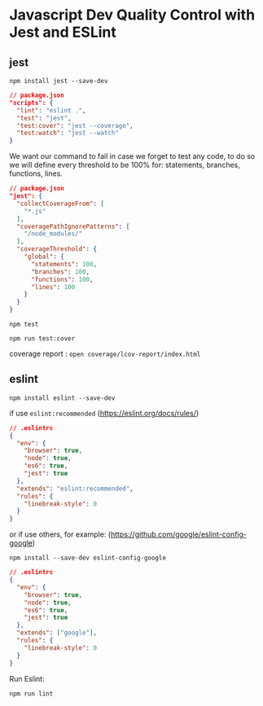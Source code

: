 # Javascript Dev Quality Control with Jest and ESLint

## jest

```
npm install jest --save-dev
```


```json
// package.json
"scripts": {
  "lint": "eslint .",
  "test": "jest",
  "test:cover": "jest --coverage",
  "test:watch": "jest --watch"
}
```

We want our command to fail in case we forget to test any code, to do so we will define every threshold to be 100% for: statements, branches, functions, lines.

```json
// package.json
"jest": {
  "collectCoverageFrom": [
    "*.js"
  ],
  "coveragePathIgnorePatterns": [
    "/node_modules/"
  ],
  "coverageThreshold": {
    "global": {
      "statements": 100,
      "branches": 100,
      "functions": 100,
      "lines": 100
    }
  }
}
```

```
npm test
```

```
npm run test:cover
```

coverage report : `open coverage/lcov-report/index.html`

## eslint

```
npm install eslint --save-dev
```

if use `eslint:recommended` (https://eslint.org/docs/rules/)

```json
// .eslintrc
{
  "env": {
    "browser": true,
    "node": true,
    "es6": true,
    "jest": true
  },
  "extends": "eslint:recommended",
  "rules": {
    "linebreak-style": 0
  }
}
```

or if use others, for example: (https://github.com/google/eslint-config-google)

```
npm install --save-dev eslint-config-google
```

```json
// .eslintrc
{
  "env": {
    "browser": true,
    "node": true,
    "es6": true,
    "jest": true
  },
  "extends": ["google"],
  "rules": {
    "linebreak-style": 0
  }
}
```

Run Eslint:

```
npm run lint
```